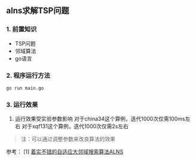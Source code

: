 ## alns求解TSP问题

### 1. 前置知识
- TSP问题
- 邻域算法
- go语言

### 2. 程序运行方法
```bash
go run main.go
```

### 3. 运行效果
1. 运行效果受实验参数影响
对于china34这个算例，迭代1000次仅需100ms左右
对于xqf131这个算例，迭代1000次仅需2s左右

> 注：可以通过调整参数来改良算法的效果

参考：
[1] [着实不错的自适应大邻域搜索算法ALNS](https://mp.weixin.qq.com/s/5iyY6BfozekY6_VAfKX-EQ)